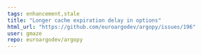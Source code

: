 ```yaml
---
tags: enhancement,stale
title: "Longer cache expiration delay in options"
html_url: "https://github.com/euroargodev/argopy/issues/196"
user: gmaze
repo: euroargodev/argopy
---
```


